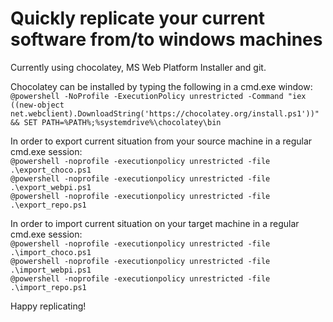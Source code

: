 <h1>Quickly replicate your current software from/to windows machines</h1>

Currently using chocolatey, MS Web Platform Installer and git.

<p>
Chocolatey can be installed by typing the following in a cmd.exe window:<br/>
<code>@powershell -NoProfile -ExecutionPolicy unrestricted -Command "iex ((new-object net.webclient).DownloadString('https://chocolatey.org/install.ps1'))" && SET PATH=%PATH%;%systemdrive%\chocolatey\bin</code>
</p>

<p>
In order to export current situation from your source machine in a regular cmd.exe session:<br/>
<code>@powershell -noprofile -executionpolicy unrestricted -file .\export_choco.ps1
@powershell -noprofile -executionpolicy unrestricted -file .\export_webpi.ps1
@powershell -noprofile -executionpolicy unrestricted -file .\export_repo.ps1</code>
</p>

<p>
In order to import current situation on your target machine in a regular cmd.exe session:<br/>
<code>@powershell -noprofile -executionpolicy unrestricted -file .\import_choco.ps1
@powershell -noprofile -executionpolicy unrestricted -file .\import_webpi.ps1
@powershell -noprofile -executionpolicy unrestricted -file .\import_repo.ps1</code>
</p>

Happy replicating!
